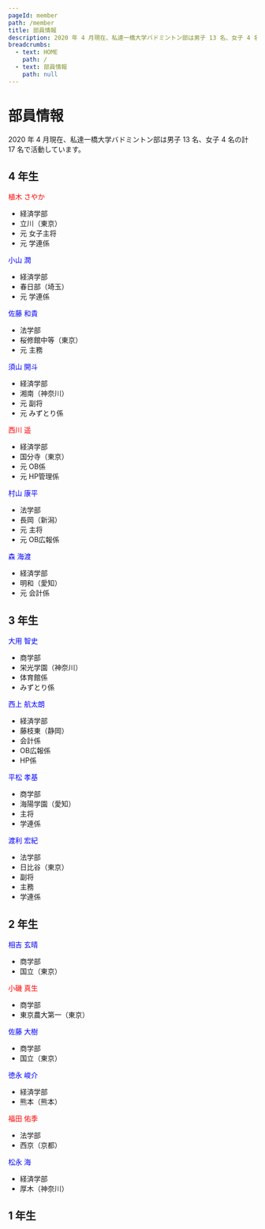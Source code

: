 ```yaml
---
pageId: member
path: /member
title: 部員情報
description: 2020 年 4 月現在、私達一橋大学バドミントン部は男子 13 名、女子 4 名の計 17 名で活動しています。
breadcrumbs:
  - text: HOME
    path: /
  - text: 部員情報
    path: null
---
```


# 部員情報

2020 年 4 月現在、私達一橋大学バドミントン部は男子 13 名、女子 4 名の計 17 名で活動しています。

<div id="page-member">

## 4 年生

<font color="red">植木 さやか</font>

- 経済学部
- 立川（東京）
- 元 女子主将
- 元 学連係

<font color="blue">小山 潤</font>

- 経済学部
- 春日部（埼玉）
- 元 学連係

<font color="blue">佐藤 和貴</font>

- 法学部
- 桜修館中等（東京）
- 元 主務

<font color="blue">須山 開斗</font>

- 経済学部
- 湘南（神奈川）
- 元 副将
- 元 みずとり係

<font color="red">西川 遥</font>

- 経済学部
- 国分寺（東京）
- 元 OB係
- 元 HP管理係

<font color="blue">村山 康平</font>

- 法学部
- 長岡（新潟）
- 元 主将
- 元 OB広報係

<font color="blue">森 海渡</font>

- 経済学部
- 明和（愛知）
- 元 会計係

## 3 年生

<font color="blue">大用 智史</font>

- 商学部
- 栄光学園（神奈川）
- 体育館係
- みずとり係

<font color="blue">西上 航太朗</font>

- 経済学部
- 藤枝東（静岡）
- 会計係
- OB広報係
- HP係

<font color="blue">平松 孝基</font>

- 商学部
- 海陽学園（愛知）
- 主将
- 学連係

<font color="blue">渡利 宏紀</font>

- 法学部
- 日比谷（東京）
- 副将
- 主務
- 学連係

## 2 年生

<font color="blue">相吉 玄晴</font>

- 商学部
- 国立（東京）

<font color="red">小磯 真生</font>

- 商学部
- 東京農大第一（東京）

<font color="blue">佐藤 大樹</font>

- 商学部
- 国立（東京）

<font color="blue">徳永 峻介</font>

- 経済学部
- 熊本（熊本）

<font color="red">福田 佑季</font>

- 法学部
- 西京（京都）

<font color="blue">松永 海</font>

- 経済学部
- 厚木（神奈川）

## 1 年生

</div>
